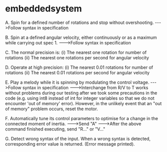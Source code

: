 # embeddedsystem

A. Spin for a defined number of rotations and stop without overshooting.
--->Follow syntax in specification


B. Spin at a defined angular velocity, either continuously or as a maximum while carrying out spec 1.
--->Follow syntax in specification


C. The normal precision is:
(i) The nearest one rotation for number of rotations
(ii) The nearest one rotations per second for angular velocity

D. Operate at high precision:
(i) The nearest 0.01 rotations for number of rotations
(ii) The nearest 0.01 rotations per second for angular velocity

E. Play a melody while it is spinning by modulating the control voltage.
--->Follow syntax in specification
--->Interchange from R/V to T works without problems during our testing after we took some precautions in the code (e.g. using int8 instead of int for integer variables so that we do not encounter 'out of memory' error). However, in the unlikely event that an "out of memory" problem occurs, reset the motor.


F. Automatically tune its control parameters to optimise for a change in the connected moment of inertia.
--->Send "A"
--->After the above command finished executing, send "R..." or "V..."


G. Detect wrong syntax of the input. When a wrong syntax is detected, corresponding error value is returned. (Error message printed).
